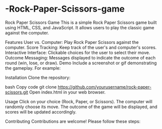 # -Rock-Paper-Scissors-game

Rock Paper Scissors Game
This is a simple Rock Paper Scissors game built using HTML, CSS, and JavaScript. It allows users to play the classic game against the computer.

Features
User vs. Computer: Play Rock Paper Scissors against the computer.
Score Tracking: Keep track of the user's and computer's scores.
Interactive Interface: Clickable choices for the user to select their move.
Outcome Messaging: Messages displayed to indicate the outcome of each round (win, lose, or draw).
Demo
Include a screenshot or gif demonstrating the gameplay. For example:


Installation
Clone the repository:

bash
Copy code
git clone https://github.com/yourusername/rock-paper-scissors.git
Open index.html in your web browser.

Usage
Click on your choice (Rock, Paper, or Scissors).
The computer will randomly choose its move.
The outcome of the game will be displayed, and scores will be updated accordingly.

Contributing
Contributions are welcome! Please follow these steps:



